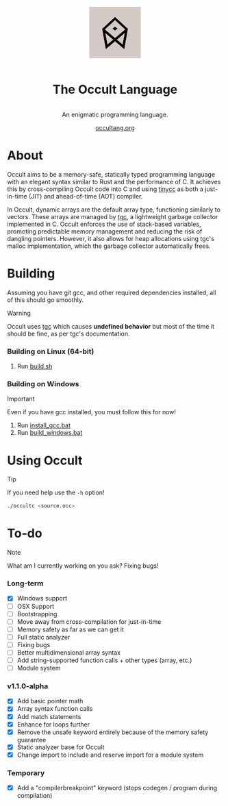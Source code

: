 <div align="center" style="display:grid;place-items:center;">
<p>
    <a href="https://occultlang.org/" target="_blank"><img width="120" src="occult.jpg"></a>
</p>
<h1>The Occult Language</h1>
<p>
An enigmatic programming language.
</p>
<a href="https://occultlang.org/" target="_blank">occultang.org</a>
</div>

# About
Occult aims to be a memory-safe, statically typed programming language with an elegant syntax similar to Rust and the performance of C. It achieves this by cross-compiling Occult code into C and using [tinycc](https://github.com/TinyCC/tinycc) as both a just-in-time (JIT) and ahead-of-time (AOT) compiler.

In Occult, dynamic arrays are the default array type, functioning similarly to vectors. These arrays are managed by [tgc](https://github.com/orangeduck/tgc/tree/master), a lightweight garbage collector implemented in C. Occult enforces the use of stack-based variables, promoting predictable memory management and reducing the risk of dangling pointers. However, it also allows for heap allocations using tgc's malloc implementation, which the garbage collector automatically frees.
# Building
Assuming you have git gcc, and other required dependencies installed, all of this should go smoothly.
> [!WARNING]  
> Occult uses [tgc](https://github.com/orangeduck/tgc) which causes **undefined behavior** but most of the time it should be fine, as per tgc's documentation.
> 
### Building on Linux (64-bit)
1) Run [build.sh](https://github.com/occultlang/occult/blob/main/build.sh)
### Building on Windows
> [!IMPORTANT]
> Even if you have gcc installed, you must follow this for now!

1) Run [install_gcc.bat](https://github.com/occultlang/occult/blob/main/install_gcc.bat) <br>
2) Run [build_windows.bat](https://github.com/occultlang/occult/blob/main/build_windows.bat)

# Using Occult
> [!TIP]
> If you need help use the `-h` option!
```sh
./occultc <source.occ>
```

# To-do

> [!NOTE]
> What am I currently working on you ask? Fixing bugs!

### Long-term
- [x] Windows support
- [ ] OSX Support 
- [ ] Bootstrapping
- [ ] Move away from cross-compilation for just-in-time
- [ ] Memory safety as far as we can get it
- [ ] Full static analyzer
- [ ] Fixing bugs
- [ ] Better multidimensional array syntax 
- [ ] Add string-supported function calls + other types (array, etc.)
- [ ] Module system

### v1.1.0-alpha
- [X] Add basic pointer math
- [x] Array syntax function calls
- [x] Add match statements
- [x] Enhance for loops further 
- [x] Remove the unsafe keyword entirely because of the memory safety guarantee
- [x] Static analyzer base for Occult
- [x] Change import to include and reserve import for a module system 

### Temporary
- [x] Add a "compilerbreakpoint" keyword (stops codegen / program during compilation)
